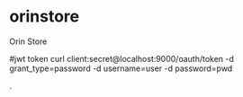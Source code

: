 # orinstore
Orin Store

#jwt token
curl client:secret@localhost:9000/oauth/token -d grant_type=password -d username=user -d password=pwd

<input type="hidden" name="${_csrf.parameterName}" value="${_csrf.token}"/>.